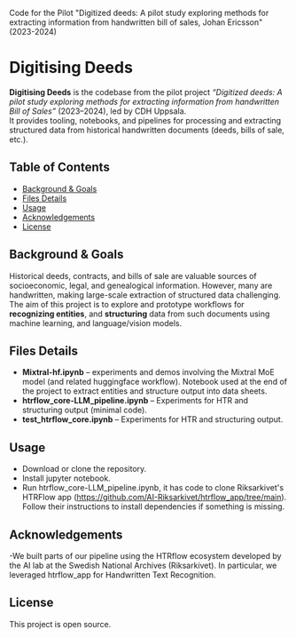 Code for the Pilot "Digitized deeds: A pilot study exploring methods for extracting information from handwritten bill of sales, Johan Ericsson" (2023-2024)

# Digitising Deeds

**Digitising Deeds** is the codebase from the pilot project *“Digitized deeds: A pilot study exploring methods for extracting information from handwritten Bill of Sales”* (2023–2024), led by CDH Uppsala.  
It provides tooling, notebooks, and pipelines for processing and extracting structured data from historical handwritten documents (deeds, bills of sale, etc.).

## Table of Contents

- [Background & Goals](#background--goals)  
- [Files Details](#files-details)  
- [Usage](#usage)  
- [Acknowledgements](#acknowledgements)  
- [License](#license)  

## Background & Goals

Historical deeds, contracts, and bills of sale are valuable sources of socioeconomic, legal, and genealogical information. However, many are handwritten, making large-scale extraction of structured data challenging.  
The aim of this project is to explore and prototype workflows for **recognizing entities**, and **structuring** data from such documents using machine learning, and language/vision models.

## Files Details

- **Mixtral-hf.ipynb** – experiments and demos involving the Mixtral MoE model (and related huggingface workflow). Notebook used at the end of the project to extract entities and structure output into data sheets.  
- **htrflow_core-LLM_pipeline.ipynb** – Experiments for HTR and structuring output (minimal code). 
- **test_htrflow_core.ipynb** – Experiments for HTR and structuring output.

## Usage

- Download or clone the repository.
- Install jupyter notebook.
- Run htrflow_core-LLM_pipeline.ipynb, it has code to clone Riksarkivet's HTRFlow app (https://github.com/AI-Riksarkivet/htrflow_app/tree/main). Follow their instructions to install dependencies if something is missing. 


## Acknowledgements

-We built parts of our pipeline using the HTRflow ecosystem developed by the AI lab at the Swedish National Archives (Riksarkivet). In particular, we leveraged htrflow_app for Handwritten Text Recognition.

## License

This project is open source. 
